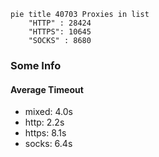 
```mermaid
pie title 40703 Proxies in list
    "HTTP" : 28424
    "HTTPS": 10645
    "SOCKS" : 8680
```

### Some Info
#### Average Timeout

- mixed: 4.0s
- http: 2.2s
- https: 8.1s
- socks: 6.4s
